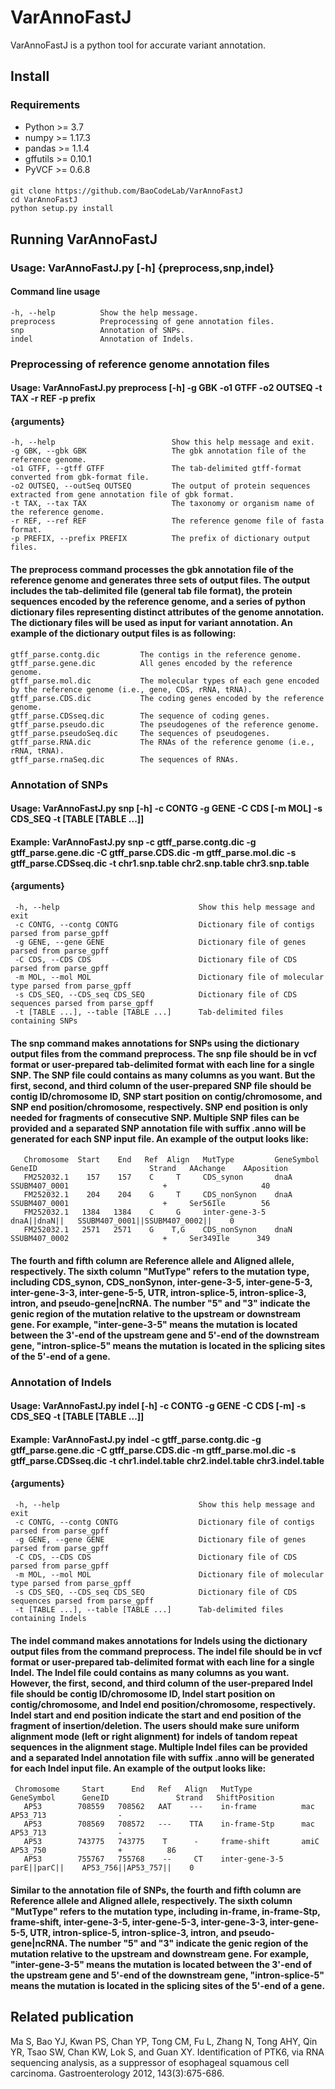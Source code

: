 # VarAnnoFastJ
VarAnnoFastJ is a python tool for accurate variant annotation.
## Install
### Requirements
  * Python >= 3.7
  * numpy >= 1.17.3
  * pandas >= 1.1.4
  * gffutils >= 0.10.1
  * PyVCF >= 0.6.8
   
####
    git clone https://github.com/BaoCodeLab/VarAnnoFastJ
    cd VarAnnoFastJ
    python setup.py install
    
    
## Running VarAnnoFastJ
### Usage:  VarAnnoFastJ.py [-h] {preprocess,snp,indel}

#### Command line usage                        
    -h, --help          Show the help message.
    preprocess          Preprocessing of gene annotation files.
    snp                 Annotation of SNPs.
    indel               Annotation of Indels.

### Preprocessing of reference genome annotation files
#### Usage:  VarAnnoFastJ.py preprocess [-h] -g GBK -o1 GTFF -o2 OUTSEQ -t TAX -r REF -p prefix

#### {arguments}
    -h, --help                          Show this help message and exit.
    -g GBK, --gbk GBK                   The gbk annotation file of the reference genome.
    -o1 GTFF, --gtff GTFF               The tab-delimited gtff-format converted from gbk-format file. 
    -o2 OUTSEQ, --outSeq OUTSEQ         The output of protein sequences extracted from gene annotation file of gbk format.
    -t TAX, --tax TAX                   The taxonomy or organism name of the reference genome.
    -r REF, --ref REF                   The reference genome file of fasta format.
    -p PREFIX, --prefix PREFIX          The prefix of dictionary output files.
   
#### The preprocess command processes the gbk annotation file of the reference genome and generates three sets of output files. The output includes the tab-delimited file (general tab file format), the protein sequences encoded by the reference genome, and a series of python dictionary files representing distinct attributes of the genome annotation. The dictionary files will be used as input for variant annotation. An example of the dictionary output files is as following:
    gtff_parse.contg.dic         The contigs in the reference genome.
    gtff_parse.gene.dic          All genes encoded by the reference genome.
    gtff_parse.mol.dic           The molecular types of each gene encoded by the reference genome (i.e., gene, CDS, rRNA, tRNA).
    gtff_parse.CDS.dic           The coding genes encoded by the reference genome.
    gtff_parse.CDSseq.dic        The sequence of coding genes. 
    gtff_parse.pseudo.dic        The pseudogenes of the reference genome.
    gtff_parse.pseudoSeq.dic     The sequences of pseudogenes.
    gtff_parse.RNA.dic           The RNAs of the reference genome (i.e., rRNA, tRNA).
    gtff_parse.rnaSeq.dic        The sequences of RNAs.
    
 ### Annotation of SNPs
 #### Usage:    VarAnnoFastJ.py snp [-h] -c CONTG -g GENE -C CDS [-m MOL] -s CDS_SEQ -t [TABLE [TABLE ...]]
 #### Example:  VarAnnoFastJ.py snp -c gtff_parse.contg.dic -g gtff_parse.gene.dic -C gtff_parse.CDS.dic -m gtff_parse.mol.dic -s gtff_parse.CDSseq.dic -t chr1.snp.table       chr2.snp.table chr3.snp.table
 
 #### {arguments}
     -h, --help                               Show this help message and exit
     -c CONTG, --contg CONTG                  Dictionary file of contigs parsed from parse_gpff
     -g GENE, --gene GENE                     Dictionary file of genes parsed from parse_gpff
     -C CDS, --CDS CDS                        Dictionary file of CDS parsed from parse_gpff
     -m MOL, --mol MOL                        Dictionary file of molecular type parsed from parse_gpff
     -s CDS_SEQ, --CDS_seq CDS_SEQ            Dictionary file of CDS sequences parsed from parse_gpff
     -t [TABLE ...], --table [TABLE ...]      Tab-delimited files containing SNPs

#### The snp command makes annotations for SNPs using the dictionary output files from the command preprocess. The snp file should be in vcf format or user-prepared tab-delimited format with each line for a single SNP. The SNP file could contains as many columns as you want. But the first, second, and third column of the user-prepared SNP file should be contig ID/chromosome ID, SNP start position on contig/chromosome, and SNP end position/chromosome, respectively. SNP end position is only needed for fragments of consecutive SNP. Multiple SNP files can be provided and a separated SNP annotation file with suffix .anno will be generated for each SNP input file. An example of the output looks like:
       Chromosome  Start    End   Ref  Align   MutType         GeneSymbol     GeneID                         Strand   AAchange    AAposition
       FM252032.1    157    157    C     T     CDS_synon       dnaA           SSUBM407_0001                     +                     40
       FM252032.1    204    204    G     T     CDS_nonSynon    dnaA           SSUBM407_0001                     +     Ser56Ile        56
       FM252032.1   1384   1384    C     G     inter-gene-3-5  dnaA||dnaN||   SSUBM407_0001||SSUBM407_0002||    0
       FM252032.1   2571   2571    G    T,G    CDS_nonSynon    dnaN           SSUBM407_0002                     +     Ser349Ile      349 
#### The fourth and fifth column are Reference allele and Aligned allele, respectively. The sixth column "MutType" refers to the mutation type, including CDS_synon,  CDS_nonSynon, inter-gene-3-5, inter-gene-5-3, inter-gene-3-3, inter-gene-5-5, UTR, intron-splice-5, intron-splice-3, intron, and pseudo-gene|ncRNA. The number "5" and "3" indicate the genic region of the mutation relative to the upstream or downstream gene. For example, "inter-gene-3-5" means the mutation is located between the 3'-end of the upstream gene and 5'-end of the downstream gene, "intron-splice-5" means the mutation is located in the splicing sites of the 5'-end of a gene.      
      
### Annotation of Indels
#### Usage:  VarAnnoFastJ.py indel [-h] -c CONTG -g GENE -C CDS [-m] -s CDS_SEQ -t [TABLE [TABLE ...]]
#### Example:  VarAnnoFastJ.py indel -c gtff_parse.contg.dic -g gtff_parse.gene.dic -C gtff_parse.CDS.dic -m gtff_parse.mol.dic -s gtff_parse.CDSseq.dic -t chr1.indel.table chr2.indel.table chr3.indel.table


 #### {arguments}
     -h, --help                               Show this help message and exit
     -c CONTG, --contg CONTG                  Dictionary file of contigs parsed from parse_gpff
     -g GENE, --gene GENE                     Dictionary file of genes parsed from parse_gpff
     -C CDS, --CDS CDS                        Dictionary file of CDS parsed from parse_gpff
     -m MOL, --mol MOL                        Dictionary file of molecular type parsed from parse_gpff
     -s CDS_SEQ, --CDS_seq CDS_SEQ            Dictionary file of CDS sequences parsed from parse_gpff
     -t [TABLE ...], --table [TABLE ...]      Tab-delimited files containing Indels

#### The indel command makes annotations for Indels using the dictionary output files from the command preprocess. The indel file should be in vcf format or user-prepared tab-delimited format with each line for a single Indel. The Indel file could contains as many columns as you want. However, the first, second, and third column of the user-prepared Indel file should be contig ID/chromosome ID, Indel start position on contig/chromosome, and Indel end position/chromosome, respectively. Indel start and end position indicate the start and end position of the fragment of insertion/deletion. The users should make sure uniform alignment mode (left or right alignment) for indels of tandom repeat sequences in the alignment stage. Multiple Indel files can be provided and a separated Indel annotation file with suffix .anno will be generated for each Indel input file. An example of the output looks like:
     Chromosome     Start      End   Ref   Align   MutType           GeneSymbol      GeneID               Strand   ShiftPosition
       AP53        708559   708562   AAT    ---    in-frame          mac             AP53_713                -
       AP53        708569   708572   ---    TTA    in-frame-Stp      mac             AP53_713                -
       AP53        743775   743775    T      -     frame-shift       amiC            AP53_750                +          86
       AP53        755767   755768    --     CT    inter-gene-3-5    parE||parC||    AP53_756||AP53_757||    0
 ####  Similar to the annotation file of SNPs, the fourth and fifth column are Reference allele and Aligned allele, respectively. The sixth column "MutType" refers to the mutation type, including in-frame,  in-frame-Stp, frame-shift, inter-gene-3-5, inter-gene-5-3, inter-gene-3-3, inter-gene-5-5, UTR, intron-splice-5, intron-splice-3, intron, and pseudo-gene|ncRNA. The number "5" and "3" indicate the genic region of the mutation relative to the upstream and downstream gene. For example, "inter-gene-3-5" means the mutation is located between the 3'-end of the upstream gene and 5'-end of the downstream gene, "intron-splice-5" means the mutation is located in the splicing sites of the 5'-end of a gene.   
       
## Related publication
Ma S, Bao YJ, Kwan PS, Chan YP, Tong CM, Fu L, Zhang N, Tong AHY, Qin YR, Tsao SW, Chan KW, Lok S, and Guan XY. Identification of PTK6, via RNA sequencing analysis, as a suppressor of esophageal squamous cell carcinoma. Gastroenterology 2012, 143(3):675-686.
       
       
       
       
       
       
       
       
       
       
       
       
       
       
       
       
       
       
       
       
      
      
      
      
      
  
                        
   
  
  
  
  
